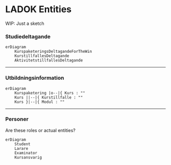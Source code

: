 # LADOK Entities
WIP: Just a sketch

### Studiedeltagande
```mermaid
erDiagram
    KurspaketeringsDeltagandeForTheWin
    KurstillfallesDeltagande
    AktivitetstillfallesDeltagande
```
------

### Utbildningsinformation
```mermaid
erDiagram
    Kurspaketering |o--|{ Kurs : ""
    Kurs ||--|{ Kurstillfalle : ""
    Kurs }|--|{ Modul : ""
```
------

### Personer
Are these roles or actual entities?

```mermaid
erDiagram
    Student
    Larare
    Examinator
    Kursansvarig
```